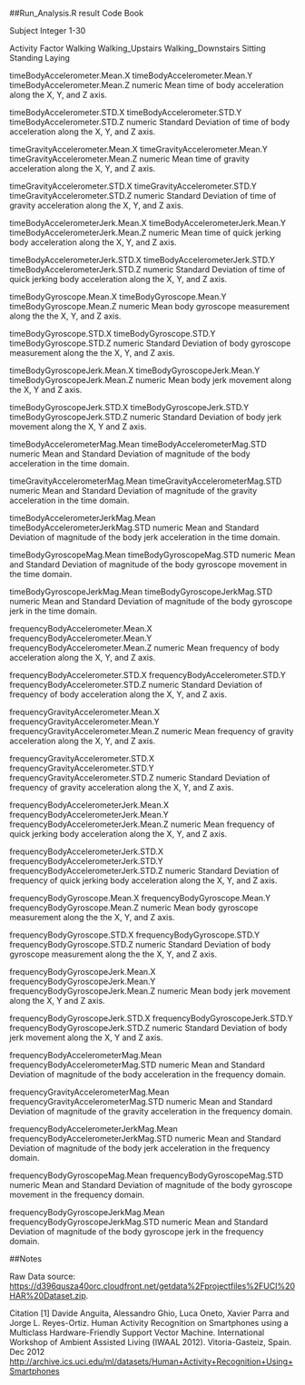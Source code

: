 ##Run_Analysis.R result Code Book

Subject
	Integer
	1-30

Activity
	Factor
		Walking
		Walking_Upstairs
		Walking_Downstairs
		Sitting
		Standing
		Laying

timeBodyAccelerometer.Mean.X
timeBodyAccelerometer.Mean.Y
timeBodyAccelerometer.Mean.Z
	numeric
		Mean time of body acceleration along the X, Y, and Z axis.
		
timeBodyAccelerometer.STD.X
timeBodyAccelerometer.STD.Y
timeBodyAccelerometer.STD.Z
	numeric
		Standard Deviation of time of body acceleration along the X, Y, and Z axis.
		
timeGravityAccelerometer.Mean.X
timeGravityAccelerometer.Mean.Y
timeGravityAccelerometer.Mean.Z
	numeric 
		Mean time of gravity acceleration along the X, Y, and Z axis.	
		
timeGravityAccelerometer.STD.X
timeGravityAccelerometer.STD.Y
timeGravityAccelerometer.STD.Z
	numeric 
		Standard Deviation of time of gravity acceleration along the X, Y, and Z axis.
		
timeBodyAccelerometerJerk.Mean.X
timeBodyAccelerometerJerk.Mean.Y
timeBodyAccelerometerJerk.Mean.Z
	numeric
		Mean time of quick jerking body acceleration along the X, Y, and Z axis.
		
timeBodyAccelerometerJerk.STD.X
timeBodyAccelerometerJerk.STD.Y
timeBodyAccelerometerJerk.STD.Z
	numeric
		Standard Deviation of time of quick jerking body acceleration along the X, Y, and Z axis.

timeBodyGyroscope.Mean.X
timeBodyGyroscope.Mean.Y
timeBodyGyroscope.Mean.Z
	numeric 
		Mean body gyroscope measurement along the the X, Y, and Z axis.

timeBodyGyroscope.STD.X
timeBodyGyroscope.STD.Y
timeBodyGyroscope.STD.Z
	numeric 
		Standard Deviation of body gyroscope measurement along the the X, Y, and Z axis.

timeBodyGyroscopeJerk.Mean.X
timeBodyGyroscopeJerk.Mean.Y
timeBodyGyroscopeJerk.Mean.Z
	numeric 
		Mean body jerk movement along the X, Y and Z axis.

timeBodyGyroscopeJerk.STD.X
timeBodyGyroscopeJerk.STD.Y
timeBodyGyroscopeJerk.STD.Z
	numeric 
		Standard Deviation of body jerk movement along the X, Y and Z axis.

timeBodyAccelerometerMag.Mean
timeBodyAccelerometerMag.STD
	numeric 
		Mean and Standard Deviation of magnitude of the body acceleration in the time domain.

timeGravityAccelerometerMag.Mean
timeGravityAccelerometerMag.STD
	numeric 
		Mean and Standard Deviation of magnitude of the gravity acceleration in the time domain.

timeBodyAccelerometerJerkMag.Mean
timeBodyAccelerometerJerkMag.STD
	numeric 
		Mean and Standard Deviation of magnitude of the body jerk acceleration in the time domain.

timeBodyGyroscopeMag.Mean
timeBodyGyroscopeMag.STD
	numeric 
		Mean and Standard Deviation of magnitude of the body gyroscope movement in the time domain.

timeBodyGyroscopeJerkMag.Mean
timeBodyGyroscopeJerkMag.STD
	numeric 
		Mean and Standard Deviation of magnitude of the body gyroscope jerk in the time domain.

frequencyBodyAccelerometer.Mean.X
frequencyBodyAccelerometer.Mean.Y
frequencyBodyAccelerometer.Mean.Z
	numeric 
		Mean frequency of body acceleration along the X, Y, and Z axis.

frequencyBodyAccelerometer.STD.X
frequencyBodyAccelerometer.STD.Y
frequencyBodyAccelerometer.STD.Z
	numeric
		Standard Deviation of frequency of body acceleration along the X, Y, and Z axis.

frequencyGravityAccelerometer.Mean.X
frequencyGravityAccelerometer.Mean.Y
frequencyGravityAccelerometer.Mean.Z
	numeric 
		Mean frequency of gravity acceleration along the X, Y, and Z axis.	

frequencyGravityAccelerometer.STD.X
frequencyGravityAccelerometer.STD.Y
frequencyGravityAccelerometer.STD.Z
	numeric 
		Standard Deviation of frequency of gravity acceleration along the X, Y, and Z axis.

frequencyBodyAccelerometerJerk.Mean.X
frequencyBodyAccelerometerJerk.Mean.Y
frequencyBodyAccelerometerJerk.Mean.Z
	numeric 
		Mean frequency of quick jerking body acceleration along the X, Y, and Z axis.

frequencyBodyAccelerometerJerk.STD.X
frequencyBodyAccelerometerJerk.STD.Y
frequencyBodyAccelerometerJerk.STD.Z
	numeric 
		Standard Deviation of frequency of quick jerking body acceleration along the X, Y, and Z axis.

frequencyBodyGyroscope.Mean.X
frequencyBodyGyroscope.Mean.Y
frequencyBodyGyroscope.Mean.Z
	numeric 
		Mean body gyroscope measurement along the the X, Y, and Z axis.

frequencyBodyGyroscope.STD.X
frequencyBodyGyroscope.STD.Y
frequencyBodyGyroscope.STD.Z
	numeric 
		Standard Deviation of body gyroscope measurement along the the X, Y, and Z axis.

frequencyBodyGyroscopeJerk.Mean.X
frequencyBodyGyroscopeJerk.Mean.Y
frequencyBodyGyroscopeJerk.Mean.Z
	numeric 
		Mean body jerk movement along the X, Y and Z axis.

frequencyBodyGyroscopeJerk.STD.X
frequencyBodyGyroscopeJerk.STD.Y
frequencyBodyGyroscopeJerk.STD.Z
	numeric
		Standard Deviation of body jerk movement along the X, Y and Z axis.

frequencyBodyAccelerometerMag.Mean
frequencyBodyAccelerometerMag.STD
	numeric 
		Mean and Standard Deviation of magnitude of the body acceleration in the frequency domain.

frequencyGravityAccelerometerMag.Mean
frequencyGravityAccelerometerMag.STD
	numeric 
		Mean and Standard Deviation of magnitude of the gravity acceleration in the frequency domain.

frequencyBodyAccelerometerJerkMag.Mean
frequencyBodyAccelerometerJerkMag.STD
	numeric 
		Mean and Standard Deviation of magnitude of the body jerk acceleration in the frequency domain.

frequencyBodyGyroscopeMag.Mean
frequencyBodyGyroscopeMag.STD
	numeric 
		Mean and Standard Deviation of magnitude of the body gyroscope movement in the frequency domain.

frequencyBodyGyroscopeJerkMag.Mean
frequencyBodyGyroscopeJerkMag.STD
	numeric 
		Mean and Standard Deviation of magnitude of the body gyroscope jerk in the frequency domain.

##Notes

Raw Data source: https://d396qusza40orc.cloudfront.net/getdata%2Fprojectfiles%2FUCI%20HAR%20Dataset.zip.

Citation
[1] Davide Anguita, Alessandro Ghio, Luca Oneto, Xavier Parra and Jorge L. Reyes-Ortiz. Human Activity Recognition on Smartphones using a Multiclass Hardware-Friendly Support Vector Machine. International Workshop of Ambient Assisted Living (IWAAL 2012). Vitoria-Gasteiz, Spain. Dec 2012
http://archive.ics.uci.edu/ml/datasets/Human+Activity+Recognition+Using+Smartphones

